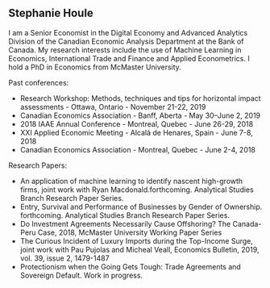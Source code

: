 ## Stephanie Houle

I am a Senior Economist in the Digital Economy and Advanced Analytics Division of the Canadian Economic Analysis Department at the Bank of Canada. My research interests include the use of Machine Learning in Economics, International Trade and Finance and Applied Econometrics. I hold a PhD in Economics from McMaster University.

Past conferences:
  - Research Workshop: Methods, techniques and tips for horizontal impact assessments - Ottawa, Ontario - November 21-22, 2019
  - Canadian Economics Association - Banff, Aberta - May 30–June 2, 2019
  - 2018 IAAE Annual Conference - Montreal, Quebec - June 26-29, 2018
  - XXI Applied Economic Meeting - Alcalá de Henares, Spain - June 7-8, 2018
  - Canadian Economics Association - Montreal, Quebec - June 2-4, 2018
  
Research Papers:
  - An application of machine learning to identify nascent high-growth firms, joint work with Ryan Macdonald.forthcoming. Analytical Studies Branch Research Paper Series.
  - Entry, Survival and Performance of Businesses by Gender of Ownership. forthcoming. Analytical Studies Branch Research Paper Series.
  - Do Investment Agreements Necessarily Cause Offshoring? The Canada-Peru Case, 2018, McMaster University Working Paper Series
  - The Curious Incident of Luxury Imports during the Top-Income Surge, joint work with Pau Pujolas and Micheal Veall, Economics Bulletin, 2019, vol. 39, issue 2, 1479-1487
  - Protectionism when the Going Gets Tough: Trade Agreements and Sovereign Default. Work in progress.
